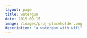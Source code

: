 ```yaml
---
layout: page
title: watergun
date: 2015-09-15
image: /images/proj-placeholder.png
description: "a watergun with wifi"
---
```

